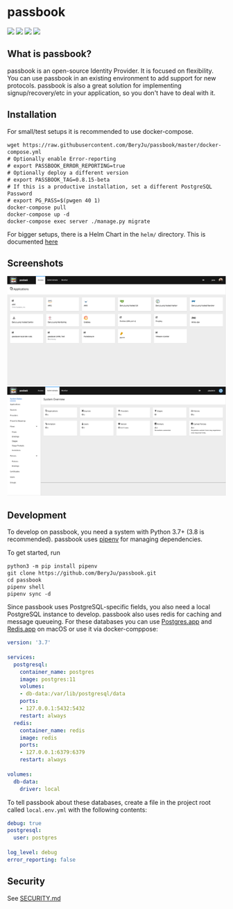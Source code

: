 # passbook

![](https://img.shields.io/github/workflow/status/beryju/passbook/passbook-ci?style=flat-square)
![](https://img.shields.io/docker/pulls/beryju/passbook.svg?style=flat-square)
![](https://img.shields.io/docker/v/beryju/passbook?sort=semver&style=flat-square)
![](https://img.shields.io/codecov/c/gh/beryju/passbook?style=flat-square)

## What is passbook?

passbook is an open-source Identity Provider. It is focused on flexibility. You can use passbook in an existing environment to add support for new protocols. passbook is also a great solution for implementing signup/recovery/etc in your application, so you don't have to deal with it.

## Installation

For small/test setups it is recommended to use docker-compose.

```
wget https://raw.githubusercontent.com/BeryJu/passbook/master/docker-compose.yml
# Optionally enable Error-reporting
# export PASSBOOK_ERROR_REPORTING=true
# Optionally deploy a different version
# export PASSBOOK_TAG=0.8.15-beta
# If this is a productive installation, set a different PostgreSQL Password
# export PG_PASS=$(pwgen 40 1)
docker-compose pull
docker-compose up -d
docker-compose exec server ./manage.py migrate
```

For bigger setups, there is a Helm Chart in the `helm/` directory. This is documented [here](https://beryju.github.io/passbook/installation/kubernetes/)

## Screenshots

![](.github/screen_apps.png)
![](.github/screen_admin.png)

## Development

To develop on passbook, you need a system with Python 3.7+ (3.8 is recommended). passbook uses [pipenv](https://pipenv.pypa.io/en/latest/) for managing dependencies.

To get started, run

```
python3 -m pip install pipenv
git clone https://github.com/BeryJu/passbook.git
cd passbook
pipenv shell
pipenv sync -d
```

Since passbook uses PostgreSQL-specific fields, you also need a local PostgreSQL instance to develop. passbook also uses redis for caching and message queueing.
For these databases you can use [Postgres.app](https://postgresapp.com/) and [Redis.app](https://jpadilla.github.io/redisapp/) on macOS or use it via docker-comppose:

```yaml
version: '3.7'

services:
  postgresql:
    container_name: postgres
    image: postgres:11
    volumes:
    - db-data:/var/lib/postgresql/data
    ports:
    - 127.0.0.1:5432:5432
    restart: always
  redis:
    container_name: redis
    image: redis
    ports:
    - 127.0.0.1:6379:6379
    restart: always

volumes:
  db-data:
    driver: local
```

To tell passbook about these databases, create a file in the project root called `local.env.yml` with the following contents:

```yaml
debug: true
postgresql:
  user: postgres

log_level: debug
error_reporting: false
```

## Security

See [SECURITY.md](SECURITY.md)
